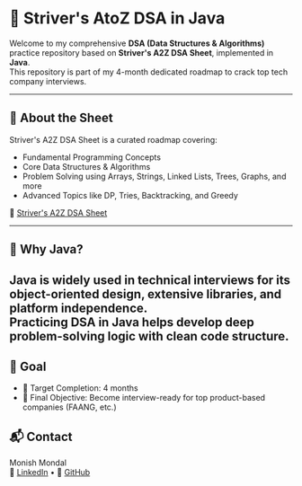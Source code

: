 # 🚀 Striver's AtoZ DSA in Java

Welcome to my comprehensive **DSA (Data Structures & Algorithms)** practice repository based on **Striver's A2Z DSA Sheet**, implemented in **Java**.  
This repository is part of my 4-month dedicated roadmap to crack top tech company interviews.

---

## 📌 About the Sheet

Striver's A2Z DSA Sheet is a curated roadmap covering:

- Fundamental Programming Concepts
- Core Data Structures & Algorithms
- Problem Solving using Arrays, Strings, Linked Lists, Trees, Graphs, and more
- Advanced Topics like DP, Tries, Backtracking, and Greedy

🔗 [Striver's A2Z DSA Sheet](https://takeuforward.org/interviews/strivers-sde-sheet-top-coding-interview-problems/)

---

## 🧠 Why Java?

Java is widely used in technical interviews for its object-oriented design, extensive libraries, and platform independence.  
Practicing DSA in Java helps develop deep problem-solving logic with clean code structure.
---

## 🧠 Goal
- 📅 Target Completion: 4 months
- 🎯 Final Objective: Become interview-ready for top product-based companies (FAANG, etc.)

## 📬 Contact
Monish Mondal\
📧 [LinkedIn](https://www.linkedin.com/in/monish-mondal-web/)  • 🐙 [GitHub](https://github.com/monish-mondal-web)